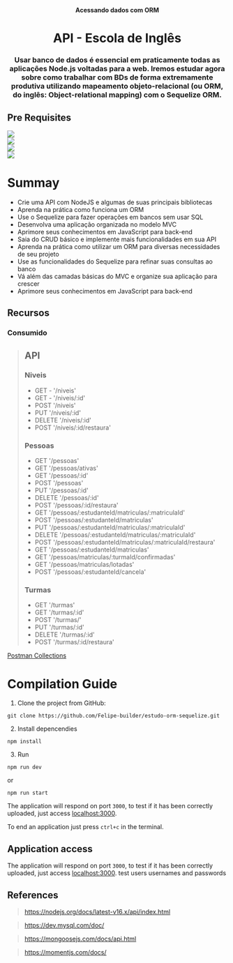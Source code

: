 <p align="center"><b>Acessando dados com ORM</b></p>

<div align="center">


</div>

  <h1 align="center">API - Escola de Inglês</h1>
  <h3 align="center">Usar banco de dados é essencial em praticamente todas as aplicações Node.js voltadas para a web. Iremos estudar agora sobre como trabalhar com BDs de forma extremamente produtiva utilizando mapeamento objeto-relacional (ou ORM, do inglês: Object-relational mapping) com o Sequelize ORM.</h3>
  <p align="center" style="indent-text"><p>

## Pre Requisites
<a href="https://nodejs.org/en/download/"><img src="https://img.shields.io/badge/nodejs-v16.14.0-green?style=for-the-badge&logo=node.js"/></a></br>
<a href="https://www.mysql.com/downloads/"><img src="https://img.shields.io/badge/mysql-yellowgreen?style=for-the-badge&logo=mysql"/></a></br>
<a href="https://docs.npmjs.com/about-npm"><img src="https://img.shields.io/badge/npm-v8.3.1-yellow?style=for-the-badge&logo=npm"/></a></br>
<a href="https://code.visualstudio.com/download"><img src="https://img.shields.io/badge/vscode-yellow?style=for-the-badge&logo=Visual Studio Code"/></a>

# Summay

 - Crie uma API com NodeJS e algumas de suas principais bibliotecas
 - Aprenda na prática como funciona um ORM
 - Use o Sequelize para fazer operações em bancos sem usar SQL
 - Desenvolva uma aplicação organizada no modelo MVC
 - Aprimore seus conhecimentos em JavaScript para back-end
 - Saia do CRUD básico e implemente mais funcionalidades em sua API
 - Aprenda na prática como utilizar um ORM para diversas necessidades de seu projeto
 - Use as funcionalidades do Sequelize para refinar suas consultas ao banco
 - Vá além das camadas básicas do MVC e organize sua aplicação para crescer
 - Aprimore seus conhecimentos em JavaScript para back-end

## Recursos
### Consumido
> ## API
>
> ### Niveis
>   - GET - '/niveis'
>   - GET - '/niveis/:id'
>   - POST '/niveis'
>   - PUT '/niveis/:id'
>   - DELETE '/niveis/:id'
>   - POST '/niveis/:id/restaura'
>
> ### Pessoas
>   - GET '/pessoas'
>   - GET '/pessoas/ativas'
>   - GET '/pessoas/:id'
>   - POST '/pessoas'
>   - PUT '/pessoas/:id'
>   - DELETE '/pessoas/:id'
>   - POST '/pessoas/:id/restaura'
>   - GET '/pessoas/:estudanteId/matriculas/:matriculaId'
>   - POST '/pessoas/:estudanteId/matriculas'
>   - PUT '/pessoas/:estudanteId/matriculas/:matriculaId'
>   - DELETE '/pessoas/:estudanteId/matriculas/:matriculaId'
>   - POST '/pessoas/:estudanteId/matriculas/:matriculaId/restaura'
>   - GET '/pessoas/:estudanteId/matriculas'
>   - GET '/pessoas/matriculas/:turmaId/confirmadas'
>   - GET '/pessoas/matriculas/lotadas'
>   - POST '/pessoas/:estudanteId/cancela'
>
> ### Turmas
>   - GET '/turmas'
>   - GET '/turmas/:id'
>   - POST '/turmas/'
>   - PUT '/turmas/:id'
>   - DELETE '/turmas/:id'
>   - POST '/turmas/:id/restaura'



[Postman Collections](./postman/orm-sequelize.postman_collection.json)

# Compilation Guide

1. Clone the project from GitHub:

```
git clone https://github.com/Felipe-builder/estudo-orm-sequelize.git
```


2. Install depencendies

```
npm install
```
    
3. Run

```
npm run dev
```
or

```
npm run start
```

The application will respond on port `3000`, to test if it has been correctly uploaded, just access [localhost:3000](http://localhost:3000).

To end an application just press `ctrl+c` in the terminal.

## Application access

The application will respond on port `3000`, to test if it has been correctly uploaded, just access [localhost:3000](http://localhost:3000).
test users usernames and passwords 

## References

> https://nodejs.org/docs/latest-v16.x/api/index.html

> https://dev.mysql.com/doc/

> https://mongoosejs.com/docs/api.html

> https://momentjs.com/docs/